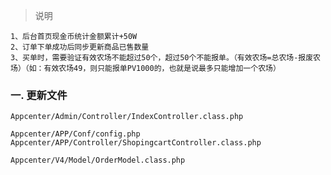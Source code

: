 > 说明

	1、后台首页现金币统计金额累计+50W
	2、订单下单成功后同步更新商品已售数量
	3、买单时，需要验证有效农场不能超过50个，超过50个不能报单。（有效农场=总农场-报废农场）（如：有效农场49，则只能报单PV1000的，也就是说最多只能增加一个农场）
	

### 一. 更新文件

	Appcenter/Admin/Controller/IndexController.class.php
	
	Appcenter/APP/Conf/config.php
	Appcenter/APP/Controller/ShopingcartController.class.php
	
	Appcenter/V4/Model/OrderModel.class.php
	
	
